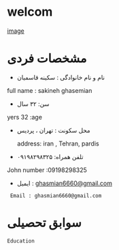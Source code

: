 # welcom

[image](src)

# مشخصات فردی 

 - نام و نام خانوادگی : سکینه قاسمیان 

 full name : sakineh ghasemian 
 
 -  سن: ۳۲ سال
  
  yers 32 :age
 
  -  محل سکونت : تهران ، پردیس
 
     address: iran , Tehran, pardis 
     
   -   تلفن همراه: ۰۹۱۹۸۲۹۸۳۲۵ 
   
   John number :09198298325
   
   -  ایمیل : ghasmian6660@gmail.com 
   
     Email : ghasmian6660@gmail.com 
     
   # سوابق تحصیلی
     
    Education 
